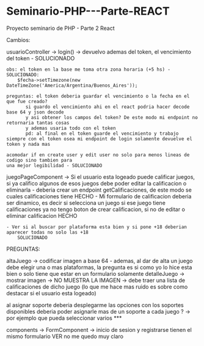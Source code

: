 # Seminario-PHP---Parte-REACT
Proyecto seminario de PHP - Parte 2 React

Cambios:

usuarioController -> login() -> devuelvo ademas del token, el vencimiento del token - SOLUCIONADO

	obs: el token en la base me toma otra zona horaria (+5 hs) - SOLUCIONADO: 
		$fecha->setTimezone(new DateTimeZone('America/Argentina/Buenos_Aires'));

	preguntas: el token deberia guardar el vencimiento o la fecha en el que fue creado?
		   si guardo el vencimiento ahi en el react podria hacer decode base 64 y json decode
		   y asi obtener los campos del token? De este modo mi endpoint no retornaria tantas cosas
		   y ademas usaria todo con el token
		   pd: al final en el token guarde el vencimiento y trabajo siempre con el token osea mi endpoint de login solamente devuelve el token y nada mas

	acomodar if en create user y edit user no solo para menos lineas de codigo sino tambien para
	una mejor legibilidad - SOLUCIONADO

juegoPageComponent -> Si el usuario esta logeado puede calificar juegos, si ya califico algunos de esos juegos
debe poder editar la calificacion o eliminarla
	- deberia crear un endpoint getCalificaciones, de este modo se cuales calificaciones tiene HECHO
	- Mi formulario de calificacion deberia ser dinamico, es decir si selecciona un juego si ese
	juego tiene calificaciones ya no tengo boton de crear calificacion, si no de editar o eliminar 	calificacion HECHO

	- Ver si al buscar por plataforma esta bien y si pone +18 deberian aparecer todas no solo las +18
		SOLUCIONADO

PREGUNTAS:

altaJuego -> codificar imagen a base 64 - ademas, al dar de alta un juego debe elegir una o mas plataformas, la pregunta es si como yo lo hice esta bien o solo tiene que estar en un formulario
solamente
detalleJuego -> mostrar imagen -> NO MUESTRA LA IMAGEN
             -> debe traer una lista de calificaciones de dicho juego (lo que me hace mas ruido es sobre como destacar si el usuario esta logeado)

al asignar soporte deberia desplegarme las opciones con los soportes disponibles
deberia poder asignarle mas de un soporte a cada juego ? -> por ejemplo que pueda seleccionar varios ***

components -> FormComponent -> inicio de sesion y registrarse tienen el mismo formulario
	VER no me quedo muy claro
